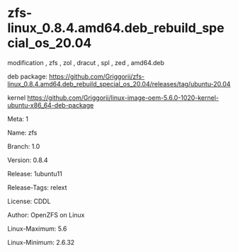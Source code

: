 # zfs-linux_0.8.4.amd64.deb_rebuild_special_os_20.04
modification , zfs , zol , dracut , spl , zed , amd64.deb

deb package: https://github.com/Griggorii/zfs-linux_0.8.4.amd64.deb_rebuild_special_os_20.04/releases/tag/ubuntu-20.04

kernel https://github.com/Griggorii/linux-image-oem-5.6.0-1020-kernel-ubuntu-x86_64-deb-package

Meta:          1

Name:          zfs

Branch:        1.0

Version:       0.8.4

Release:      1ubuntu11

Release-Tags:  relext

License:       CDDL

Author:        OpenZFS on Linux

Linux-Maximum: 5.6

Linux-Minimum: 2.6.32
